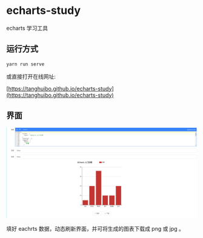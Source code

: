 # echarts-study

echarts 学习工具

## 运行方式

```bash
yarn run serve
```

或直接打开在线网址:

[https://tanghuibo.github.io/echarts-study](https://tanghuibo.github.io/echarts-study)

## 界面

![界面](./screenshots/all-view.png)

填好 eachrts 数据，动态刷新界面，并可将生成的图表下载成 png 或 jpg 。
